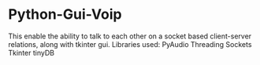 # Python-Gui-Voip
This enable the ability to talk to each other on a socket based client-server relations, along with tkinter gui.
Libraries used:
PyAudio
Threading
Sockets
Tkinter
tinyDB
